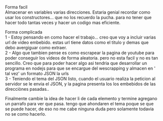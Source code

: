Forma facil  
Almacenar en variables varias direcciones. Estaria genial recordar como usar los constructores... que no los recuerdo la pucha. para no tener que hacer todo tantas veces y hacer un codigo mas eficiente.

Forma complicada  
1 - Estoy pensando en como hacer el trabajo... creo que voy a incluir varias url de video embebido. estas url tiene datos como el titulo y demas que debo avergiguar como extraer.  
2 - Algo que tambien pense es como escrapear la pagina de youtube para poder conseguir los videos de forma aleatoria. pero no esta facil y no es tan sencillo. Creo que para poder hacer algo asi tendria que desarrollar un programa en nodejs para que se encargue del wescrapping y almacen en ' tal vez' un formato JSON la urls  
3 - Teniendo el tema del JSON listo, cuando el usuario realiza la peticion al servidor se le envia el JSON, y la pagina presenta los los embebidos de las direcciònes pasadas..  
  
  
  Finalmente cambie la idea de hacer li de cada elemento y termine agregano un parrafo para ver que pasa. tengo que ahondaren el tema poque se que se puede hacer, de eso no me cabe ninguna duda pero solamente todavia no se como hacerlo. 